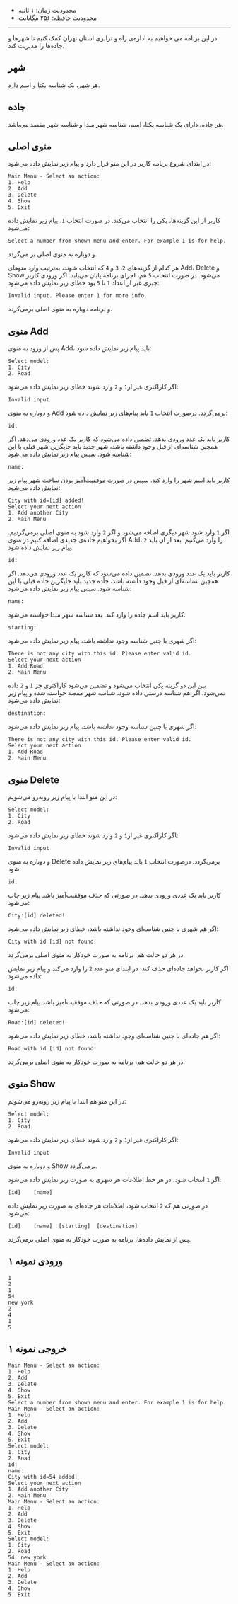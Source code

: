 + محدودیت زمان: ۱ ثانیه
+ محدودیت حافظه: ۲۵۶ مگابایت

---

در این برنامه می خواهیم به اداره‌ی راه و ترابری استان تهران کمک کنیم تا شهرها و جاده‌ها را مدیریت کند.

## شهر

هر شهر، یک شناسه یکتا و اسم دارد.

## جاده

هر جاده، دارای یک شناسه یکتا، اسم، شناسه شهر مبدا و شناسه شهر مقصد می‌باشد.

## منوی اصلی

در ابتدای شروع برنامه کاربر در این منو قرار دارد و پیام زیر نمایش داده می‌شود:

```
Main Menu - Select an action:
1. Help
2. Add
3. Delete
4. Show
5. Exit
```


کاربر از این گزینه‌ها، یکی را انتخاب می‌کند. در صورت انتخاب `1`، پیام زیر نمایش داده می‌شود:

```
Select a number from shown menu and enter. For example 1 is for help.
```


و دوباره به منوی اصلی بر می‌گردد.

هر کدام از گزینه‌های `2`، `3` و `4` که انتخاب شوند، به‌ترتیب وارد منوهای Add، Delete و Show می‌شود. در صورت انتخاب `5` هم، اجرای برنامه پایان می‌یابد. اگر ورودی کاربر چیزی غیر از اعداد `1` تا `5` بود خطای زیر نمایش داده می‌شود:

```
Invalid input. Please enter 1 for more info.
```



و برنامه دوباره به منوی اصلی برمی‌گردد.

## منوی Add

پس از ورود به منوی Add، باید پیام زیر نمایش داده شود:

```
Select model:
1. City
2. Road
```


اگر کاراکتری غیر از`1` و `2` وارد شوند خطای زیر نمایش داده می‌شود:

```
Invalid input
```


و دوباره به منوی Add برمی‌گردد. درصورت انتخاب `1` باید پیام‌های زیر نمایش داده شود:

```
id:
```

کاربر باید یک عدد ورودی بدهد. تضمین داده می‌شود که کاربر یک عدد ورودی می‌دهد. اگر همچین شناسه‌ای از قبل وجود داشته باشد، شهر جدید باید جایگزین شهر قبلی با این شناسه شود. سپس پیام زیر نمایش داده می‌شود:

```
name:
```


کاربر باید اسم شهر را وارد کند. سپس در صورت موفقیت‌آمیز بودن ساخت شهر پیام زیر نمایش داده می‌شود:

```
City with id=[id] added!
Select your next action
1. Add another City
2. Main Menu
```


اگر `1` وارد شود شهر دیگری اضافه می‌شود و اگر `2` وارد شود به منوی اصلی برمی‌گردیم. اگر بخواهیم جاده‌ی جدیدی اضافه کنیم در منوی Add، `2` را وارد می‌کنیم. بعد از آن باید پیام زیر نمایش داده شود.

```
id:
```


کاربر باید یک عدد ورودی بدهد. تضمین داده می‌شود که کاربر یک عدد ورودی می‌دهد. اگر همچین شناسه‌ای از قبل وجود داشته باشد، جاده جدید باید جایگزین جاده قبلی با این شناسه شود. سپس پیام زیر نمایش داده می‌شود:

```
name:
```


کاربر باید اسم جاده را وارد کند. بعد شناسه شهر مبدا خواسته می‌شود:

```
starting:
```



اگر شهری با چنین شناسه وجود نداشته باشد، پیام زیر نمایش داده می‌شود:

```
There is not any city with this id. Please enter valid id.
Select your next action
1. Add Road
2. Main Menu
```



بین این دو گزینه یکی انتخاب می‌شود و تضمین می‌شود کاراکتری جز `1` و `2` داده نمی‌شود. اگر هم شناسه درستی داده شود، شناسه شهر مقصد خواسته شده و پیام زیر نمایش داده می‌شود:

```
destination:
```



اگر شهری با چنین شناسه وجود نداشته باشد، پیام زیر نمایش داده می‌شود:

```
There is not any city with this id. Please enter valid id.
Select your next action
1. Add Road
2. Main Menu
```


## منوی Delete

در این منو ابتدا با پیام زیر روبه‌رو می‌شویم:

```
Select model:
1. City
2. Road
```


‍‍‍اگر کاراکتری غیر از`1` و `2` وارد شوند خطای زیر نمایش داده می‌شود:

```
Invalid input
```


و دوباره به منوی Delete برمی‌گردد. درصورت انتخاب `1` باید پیام‌های زیر نمایش داده شود:

```
id:
```


کاربر باید یک عددی ورودی بدهد. در صورتی که حذف موفقیت‌آمیز باشد پیام زیر چاپ می‌شود:

```
City:[id] deleted!
```



اگر هم شهری با چنین شناسه‌ای وجود نداشته باشد، خطای زیر نمایش داده می‌شود:

```
City with id [id] not found!
```



در هر دو حالت هم، برنامه به صورت خودکار به منوی اصلی برمی‌گردد.

اگر کاربر بخواهد جاده‌ای حذف کند، در ابتدای منو عدد `2` را وارد می‌کند و پیام زیر نمایش داده می‌شود:

```
id:
```



کاربر باید یک عددی ورودی بدهد. در صورتی که حذف موفقیت‌آمیز باشد پیام زیر چاپ می‌شود:

```
Road:[id] deleted!
```


اگر هم جاده‌ای با چنین شناسه‌ای وجود نداشته باشد، خطای زیر نمایش داده می‌شود:

```
Road with id [id] not found!
```

در هر دو حالت هم، برنامه به صورت خودکار به منوی اصلی برمی‌گردد.

## منوی Show

در این منو هم ابتدا با پیام زیر روبه‌رو می‌شویم:

```
Select model:
1. City
2. Road
```


اگر کاراکتری غیر از`1` و `2` وارد شوند خطای زیر نمایش داده می‌شود:

```
Invalid input
```


و دوباره به منوی Show برمی‌گردد.

اگر `1` انتخاب شود، در هر خط اطلاعات هر شهری به صورت زیر نمایش داده می‌شود:

```
[id]    [name]
```


در صورتی هم که `2` انتخاب شود، اطلاعات هر جاده‌ای به صورت زیر نمایش داده می‌شود:

```
[id]    [name]  [starting]  [destination]
```


پس از نمایش داده‌ها، برنامه به صورت خودکار به منوی اصلی برمی‌گردد.

## ورودی نمونه ۱

```
1
2
1
54
new york
2
4
1
5
```


## خروجی نمونه ۱

```
Main Menu - Select an action:
1. Help
2. Add
3. Delete
4. Show
5. Exit
Select a number from shown menu and enter. For example 1 is for help.
Main Menu - Select an action:
1. Help
2. Add
3. Delete
4. Show
5. Exit
Select model:
1. City
2. Road
id:
name:
City with id=54 added!
Select your next action
1. Add another City
2. Main Menu
Main Menu - Select an action:
1. Help
2. Add
3. Delete
4. Show
5. Exit
Select model:
1. City
2. Road
54	new york
Main Menu - Select an action:
1. Help
2. Add
3. Delete
4. Show
5. Exit
```
